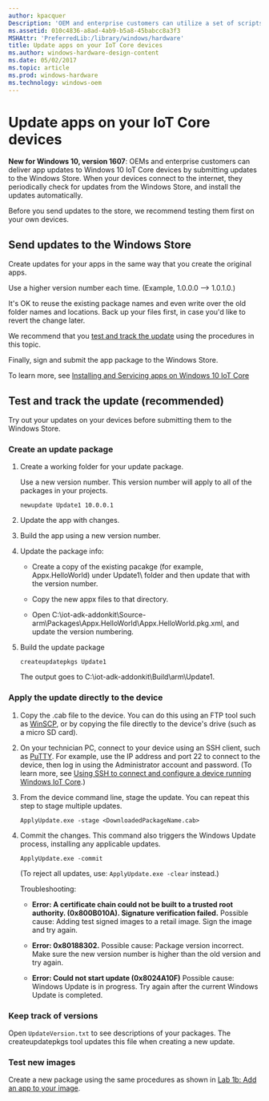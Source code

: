 ```yaml
---
author: kpacquer
Description: 'OEM and enterprise customers can utilize a set of scripts and tools to deliver app updates for Windows 10 IoT Core (IoT Core) devices.'
ms.assetid: 010c4836-a8ad-4ab9-b5a8-45babcc8a3f3
MSHAttr: 'PreferredLib:/library/windows/hardware'
title: Update apps on your IoT Core devices
ms.author: windows-hardware-design-content
ms.date: 05/02/2017
ms.topic: article
ms.prod: windows-hardware
ms.technology: windows-oem
---
```


# Update apps on your IoT Core devices

**New for Windows 10, version 1607**: OEMs and enterprise customers can deliver app updates to Windows 10 IoT Core devices by submitting updates to the Windows Store. When your devices connect to the internet, they periodically check for updates from the Windows Store, and install the updates automatically. 

Before you send updates to the store, we recommend testing them first on your own devices. 

## <span id="Send_updates_to_the_Windows_Store"></span>Send updates to the Windows Store

Create updates for your apps in the same way that you create the original apps.

Use a higher version number each time. (Example, 1.0.0.0 --> 1.0.1.0.)

It's OK to reuse the existing package names and even write over the old folder names and locations. Back up your files first, in case you'd like to revert the change later.

We recommend that you [test and track the update](#Test_and_track_the_update) using the procedures in this topic.

Finally, sign and submit the app package to the Windows Store. 

To learn more, see [Installing and Servicing apps on Windows 10 IoT Core](https://developer.microsoft.com/en-us/windows/iot/docs/store)

## <span id="Test_and_track_the_update"></span><span id="test and track the update"></span><span id="TEST AND TRACK THE UPATE"></span>Test and track the update (recommended)

Try out your updates on your devices before submitting them to the Windows Store.

### <span id="Create_an_update_package"></span>Create an update package

1.  Create a working folder for your update package. 

    Use a new version number. This version number will apply to all of the packages in your projects.

    ``` syntax
    newupdate Update1 10.0.0.1
    ```

2.  Update the app with changes.

3.  Build the app using a new version number. 
	
4.  Update the package info:

    - Create a copy of the existing pacakge (for example, Appx.HelloWorld) under Update1\ folder and then update that with the version number.
	
	- Copy the new appx files to that directory.
	
	- Open  C:\\iot-adk-addonkit\\Source-arm\\Packages\\Appx.HelloWorld\\Appx.HelloWorld.pkg.xml, and update the version numbering.
		
5.  Build the update package

    ``` syntax
    createupdatepkgs Update1
    ```

	The output goes to C:\\iot-adk-addonkit\\Build\\arm\\Update1.

### <span id="Apply_the_update_directly_to_the_device"></span><span id="apply_the_update_directly_to_the_device"></span><span id="APPLY_THE_UPDATE_DIRECTLY_TO_THE_DEVICE"></span>Apply the update directly to the device

1.  Copy the .cab file to the device. You can do this using an FTP tool such as [WinSCP](http://winscp.net), or by copying the file directly to the device's drive (such as a micro SD card).

2.  On your technician PC, connect to your device using an SSH client, such as [PuTTY](http://the.earth.li/~sgtatham/putty/latest/x86/putty.exe). For example, use the IP address and port 22 to connect to the device, then log in using the Administrator account and password. (To learn more, see [Using SSH to connect and configure a device running Windows IoT Core](https://developer.microsoft.com/windows/iot/docs/ssh).)

3.  From the device command line, stage the update. You can repeat this step to stage multiple updates.
    ``` syntax
    ApplyUpdate.exe -stage <DownloadedPackageName.cab>
    ```

4.  Commit the changes. This command also triggers the Windows Update process, installing any applicable updates. 
    ``` syntax
    ApplyUpdate.exe -commit
    ```
	
	(To reject all updates, use: `ApplyUpdate.exe -clear` instead.)
	
	Troubleshooting:
	-  **Error: A certificate chain could not be built to a trusted root authority. (0x800B010A). Signature verification failed.** 
	   Possible cause: Adding test signed images to a retail image. Sign the image and try again.
	   
    -  **Error: 0x80188302.**
       Possible cause: Package version incorrect. Make sure the new version number is higher than the old version and try again. 
	
	-  **Error: Could not start update (0x8024A10F)**
       Possible cause: Windows Update is in progress. Try again after the current Windows Update is completed.
	   

### <span id="Keep_track_of_versions"></span>Keep track of versions

Open `UpdateVersion.txt` to see descriptions of your packages. The createupdatepkgs tool updates this file when creating a new update.

### <span id="Test_new_images"></span>Test new images
Create a new package using the same procedures as shown in [Lab 1b: Add an app to your image](../../manufacture/iot/deploy-your-app-with-a-standard-board.md).
